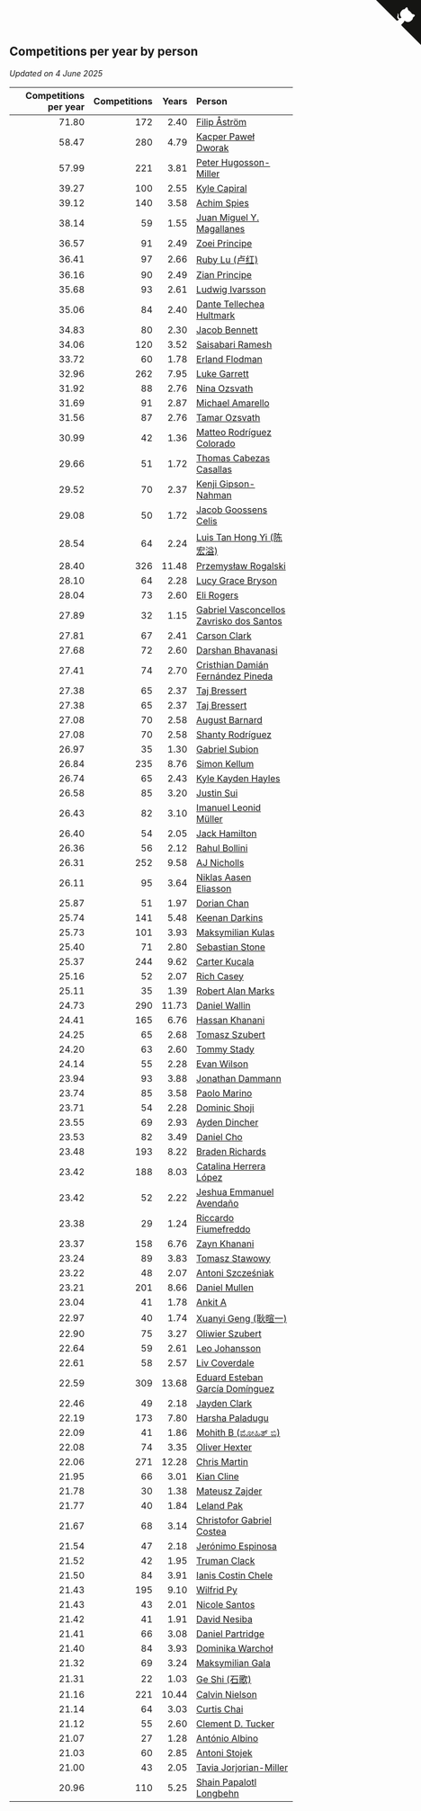 ## Competitions per year by person

*Updated on  4 June 2025*

| Competitions per year | Competitions | Years | Person |
| ---: | ---: | ---: | :--- |
| 71.80 | 172 | 2.40 | [Filip Åström](https://www.worldcubeassociation.org/persons/2023ASTR01) |
| 58.47 | 280 | 4.79 | [Kacper Paweł Dworak](https://www.worldcubeassociation.org/persons/2020DWOR01) |
| 57.99 | 221 | 3.81 | [Peter Hugosson-Miller](https://www.worldcubeassociation.org/persons/2021HUGO01) |
| 39.27 | 100 | 2.55 | [Kyle Capiral](https://www.worldcubeassociation.org/persons/2022CAPI02) |
| 39.12 | 140 | 3.58 | [Achim Spies](https://www.worldcubeassociation.org/persons/2021SPIE01) |
| 38.14 | 59 | 1.55 | [Juan Miguel Y. Magallanes](https://www.worldcubeassociation.org/persons/2023MAGA09) |
| 36.57 | 91 | 2.49 | [Zoei Principe](https://www.worldcubeassociation.org/persons/2022PRIN09) |
| 36.41 | 97 | 2.66 | [Ruby Lu (卢红)](https://www.worldcubeassociation.org/persons/2022LURU01) |
| 36.16 | 90 | 2.49 | [Zian Principe](https://www.worldcubeassociation.org/persons/2022PRIN08) |
| 35.68 | 93 | 2.61 | [Ludwig Ivarsson](https://www.worldcubeassociation.org/persons/2022IVAR01) |
| 35.06 | 84 | 2.40 | [Dante Tellechea Hultmark](https://www.worldcubeassociation.org/persons/2023HULT01) |
| 34.83 | 80 | 2.30 | [Jacob Bennett](https://www.worldcubeassociation.org/persons/2023BENN04) |
| 34.06 | 120 | 3.52 | [Saisabari Ramesh](https://www.worldcubeassociation.org/persons/2021RAME01) |
| 33.72 | 60 | 1.78 | [Erland Flodman](https://www.worldcubeassociation.org/persons/2023FLOD01) |
| 32.96 | 262 | 7.95 | [Luke Garrett](https://www.worldcubeassociation.org/persons/2017GARR05) |
| 31.92 | 88 | 2.76 | [Nina Ozsvath](https://www.worldcubeassociation.org/persons/2022OZSV03) |
| 31.69 | 91 | 2.87 | [Michael Amarello](https://www.worldcubeassociation.org/persons/2022AMAR09) |
| 31.56 | 87 | 2.76 | [Tamar Ozsvath](https://www.worldcubeassociation.org/persons/2022OZSV04) |
| 30.99 | 42 | 1.36 | [Matteo Rodríguez Colorado](https://www.worldcubeassociation.org/persons/2024COLO04) |
| 29.66 | 51 | 1.72 | [Thomas Cabezas Casallas](https://www.worldcubeassociation.org/persons/2023CASA08) |
| 29.52 | 70 | 2.37 | [Kenji Gipson-Nahman](https://www.worldcubeassociation.org/persons/2023GIPS01) |
| 29.08 | 50 | 1.72 | [Jacob Goossens Celis](https://www.worldcubeassociation.org/persons/2023CELI06) |
| 28.54 | 64 | 2.24 | [Luis Tan Hong Yi (陈宏溢)](https://www.worldcubeassociation.org/persons/2023YILU01) |
| 28.40 | 326 | 11.48 | [Przemysław Rogalski](https://www.worldcubeassociation.org/persons/2013ROGA02) |
| 28.10 | 64 | 2.28 | [Lucy Grace Bryson](https://www.worldcubeassociation.org/persons/2023BRYS01) |
| 28.04 | 73 | 2.60 | [Eli Rogers](https://www.worldcubeassociation.org/persons/2022ROGE05) |
| 27.89 | 32 | 1.15 | [Gabriel Vasconcellos Zavrisko dos Santos](https://www.worldcubeassociation.org/persons/2024SANT39) |
| 27.81 | 67 | 2.41 | [Carson Clark](https://www.worldcubeassociation.org/persons/2023CLAR02) |
| 27.68 | 72 | 2.60 | [Darshan Bhavanasi](https://www.worldcubeassociation.org/persons/2022BHAV01) |
| 27.41 | 74 | 2.70 | [Cristhian Damián Fernández Pineda](https://www.worldcubeassociation.org/persons/2022PINE05) |
| 27.38 | 65 | 2.37 | [Taj Bressert](https://www.worldcubeassociation.org/persons/2023BRES01) |
| 27.38 | 65 | 2.37 | [Taj Bressert](https://www.worldcubeassociation.org/persons/2023BRES01) |
| 27.08 | 70 | 2.58 | [August Barnard](https://www.worldcubeassociation.org/persons/2022BARN21) |
| 27.08 | 70 | 2.58 | [Shanty Rodríguez](https://www.worldcubeassociation.org/persons/2022CUBI01) |
| 26.97 | 35 | 1.30 | [Gabriel Subion](https://www.worldcubeassociation.org/persons/2024SUBI01) |
| 26.84 | 235 | 8.76 | [Simon Kellum](https://www.worldcubeassociation.org/persons/2016KELL12) |
| 26.74 | 65 | 2.43 | [Kyle Kayden Hayles](https://www.worldcubeassociation.org/persons/2022HAYL02) |
| 26.58 | 85 | 3.20 | [Justin Sui](https://www.worldcubeassociation.org/persons/2022SUIJ01) |
| 26.43 | 82 | 3.10 | [Imanuel Leonid Müller](https://www.worldcubeassociation.org/persons/2022MULL02) |
| 26.40 | 54 | 2.05 | [Jack Hamilton](https://www.worldcubeassociation.org/persons/2023HAMI08) |
| 26.36 | 56 | 2.12 | [Rahul Bollini](https://www.worldcubeassociation.org/persons/2023BOLL01) |
| 26.31 | 252 | 9.58 | [AJ Nicholls](https://www.worldcubeassociation.org/persons/2015NICH04) |
| 26.11 | 95 | 3.64 | [Niklas Aasen Eliasson](https://www.worldcubeassociation.org/persons/2021ELIA01) |
| 25.87 | 51 | 1.97 | [Dorian Chan](https://www.worldcubeassociation.org/persons/2023DORI01) |
| 25.74 | 141 | 5.48 | [Keenan Darkins](https://www.worldcubeassociation.org/persons/2019DARK02) |
| 25.73 | 101 | 3.93 | [Maksymilian Kulas](https://www.worldcubeassociation.org/persons/2021KULA02) |
| 25.40 | 71 | 2.80 | [Sebastian Stone](https://www.worldcubeassociation.org/persons/2022STON09) |
| 25.37 | 244 | 9.62 | [Carter Kucala](https://www.worldcubeassociation.org/persons/2015KUCA01) |
| 25.16 | 52 | 2.07 | [Rich Casey](https://www.worldcubeassociation.org/persons/2023CASE06) |
| 25.11 | 35 | 1.39 | [Robert Alan Marks](https://www.worldcubeassociation.org/persons/2024MARK03) |
| 24.73 | 290 | 11.73 | [Daniel Wallin](https://www.worldcubeassociation.org/persons/2013WALL03) |
| 24.41 | 165 | 6.76 | [Hassan Khanani](https://www.worldcubeassociation.org/persons/2018KHAN26) |
| 24.25 | 65 | 2.68 | [Tomasz Szubert](https://www.worldcubeassociation.org/persons/2022SZUB02) |
| 24.20 | 63 | 2.60 | [Tommy Stady](https://www.worldcubeassociation.org/persons/2022STAD01) |
| 24.14 | 55 | 2.28 | [Evan Wilson](https://www.worldcubeassociation.org/persons/2023WILS11) |
| 23.94 | 93 | 3.88 | [Jonathan Dammann](https://www.worldcubeassociation.org/persons/2021DAMM01) |
| 23.74 | 85 | 3.58 | [Paolo Marino](https://www.worldcubeassociation.org/persons/2021MARI04) |
| 23.71 | 54 | 2.28 | [Dominic Shoji](https://www.worldcubeassociation.org/persons/2023SHOJ01) |
| 23.55 | 69 | 2.93 | [Ayden Dincher](https://www.worldcubeassociation.org/persons/2022DINC01) |
| 23.53 | 82 | 3.49 | [Daniel Cho](https://www.worldcubeassociation.org/persons/2021CHOD01) |
| 23.48 | 193 | 8.22 | [Braden Richards](https://www.worldcubeassociation.org/persons/2017RICH02) |
| 23.42 | 188 | 8.03 | [Catalina Herrera López](https://www.worldcubeassociation.org/persons/2017LOPE31) |
| 23.42 | 52 | 2.22 | [Jeshua Emmanuel Avendaño](https://www.worldcubeassociation.org/persons/2023AVEN01) |
| 23.38 | 29 | 1.24 | [Riccardo Fiumefreddo](https://www.worldcubeassociation.org/persons/2024RICC01) |
| 23.37 | 158 | 6.76 | [Zayn Khanani](https://www.worldcubeassociation.org/persons/2018KHAN28) |
| 23.24 | 89 | 3.83 | [Tomasz Stawowy](https://www.worldcubeassociation.org/persons/2021STAW01) |
| 23.22 | 48 | 2.07 | [Antoni Szcześniak](https://www.worldcubeassociation.org/persons/2023SZCZ04) |
| 23.21 | 201 | 8.66 | [Daniel Mullen](https://www.worldcubeassociation.org/persons/2016MULL04) |
| 23.04 | 41 | 1.78 | [Ankit A](https://www.worldcubeassociation.org/persons/2023AANK01) |
| 22.97 | 40 | 1.74 | [Xuanyi Geng (耿暄一)](https://www.worldcubeassociation.org/persons/2023GENG02) |
| 22.90 | 75 | 3.27 | [Oliwier Szubert](https://www.worldcubeassociation.org/persons/2022SZUB01) |
| 22.64 | 59 | 2.61 | [Leo Johansson](https://www.worldcubeassociation.org/persons/2022JOHA08) |
| 22.61 | 58 | 2.57 | [Liv Coverdale](https://www.worldcubeassociation.org/persons/2022COVE02) |
| 22.59 | 309 | 13.68 | [Eduard Esteban García Domínguez](https://www.worldcubeassociation.org/persons/2011EDUA01) |
| 22.46 | 49 | 2.18 | [Jayden Clark](https://www.worldcubeassociation.org/persons/2023CLAR13) |
| 22.19 | 173 | 7.80 | [Harsha Paladugu](https://www.worldcubeassociation.org/persons/2017PALA08) |
| 22.09 | 41 | 1.86 | [Mohith B (ಮೋಹಿತ್ ಬಿ)](https://www.worldcubeassociation.org/persons/2023BMOH01) |
| 22.08 | 74 | 3.35 | [Oliver Hexter](https://www.worldcubeassociation.org/persons/2022HEXT01) |
| 22.06 | 271 | 12.28 | [Chris Martin](https://www.worldcubeassociation.org/persons/2013MART03) |
| 21.95 | 66 | 3.01 | [Kian Cline](https://www.worldcubeassociation.org/persons/2022CLIN01) |
| 21.78 | 30 | 1.38 | [Mateusz Zajder](https://www.worldcubeassociation.org/persons/2024ZAJD01) |
| 21.77 | 40 | 1.84 | [Leland Pak](https://www.worldcubeassociation.org/persons/2023PAKL02) |
| 21.67 | 68 | 3.14 | [Christofor Gabriel Costea](https://www.worldcubeassociation.org/persons/2022COST03) |
| 21.54 | 47 | 2.18 | [Jerónimo Espinosa](https://www.worldcubeassociation.org/persons/2023ESPI07) |
| 21.52 | 42 | 1.95 | [Truman Clack](https://www.worldcubeassociation.org/persons/2023CLAC02) |
| 21.50 | 84 | 3.91 | [Ianis Costin Chele](https://www.worldcubeassociation.org/persons/2021CHEL01) |
| 21.43 | 195 | 9.10 | [Wilfrid Py](https://www.worldcubeassociation.org/persons/2016PYWI01) |
| 21.43 | 43 | 2.01 | [Nicole Santos](https://www.worldcubeassociation.org/persons/2023SANT45) |
| 21.42 | 41 | 1.91 | [David Nesiba](https://www.worldcubeassociation.org/persons/2023NESI01) |
| 21.41 | 66 | 3.08 | [Daniel Partridge](https://www.worldcubeassociation.org/persons/2022PART02) |
| 21.40 | 84 | 3.93 | [Dominika Warchoł](https://www.worldcubeassociation.org/persons/2021WARC01) |
| 21.32 | 69 | 3.24 | [Maksymilian Gala](https://www.worldcubeassociation.org/persons/2022GALA01) |
| 21.31 | 22 | 1.03 | [Ge Shi (石歌)](https://www.worldcubeassociation.org/persons/2024GESH01) |
| 21.16 | 221 | 10.44 | [Calvin Nielson](https://www.worldcubeassociation.org/persons/2014NIEL03) |
| 21.14 | 64 | 3.03 | [Curtis Chai](https://www.worldcubeassociation.org/persons/2022CHAI02) |
| 21.12 | 55 | 2.60 | [Clement D. Tucker](https://www.worldcubeassociation.org/persons/2022TUCK09) |
| 21.07 | 27 | 1.28 | [António Albino](https://www.worldcubeassociation.org/persons/2024ALBI01) |
| 21.03 | 60 | 2.85 | [Antoni Stojek](https://www.worldcubeassociation.org/persons/2022STOJ03) |
| 21.00 | 43 | 2.05 | [Tavia Jorjorian-Miller](https://www.worldcubeassociation.org/persons/2023JORJ01) |
| 20.96 | 110 | 5.25 | [Shain Papalotl Longbehn](https://www.worldcubeassociation.org/persons/2020LONG05) |


<a href="https://github.com/jonatanklosko/wca_statistics" class="github-corner" aria-label="View source on Github"><svg width="80" height="80" viewBox="0 0 250 250" style="fill:#151513; color:#fff; position: absolute; top: 0; border: 0; right: 0;" aria-hidden="true"><path d="M0,0 L115,115 L130,115 L142,142 L250,250 L250,0 Z"></path><path d="M128.3,109.0 C113.8,99.7 119.0,89.6 119.0,89.6 C122.0,82.7 120.5,78.6 120.5,78.6 C119.2,72.0 123.4,76.3 123.4,76.3 C127.3,80.9 125.5,87.3 125.5,87.3 C122.9,97.6 130.6,101.9 134.4,103.2" fill="currentColor" style="transform-origin: 130px 106px;" class="octo-arm"></path><path d="M115.0,115.0 C114.9,115.1 118.7,116.5 119.8,115.4 L133.7,101.6 C136.9,99.2 139.9,98.4 142.2,98.6 C133.8,88.0 127.5,74.4 143.8,58.0 C148.5,53.4 154.0,51.2 159.7,51.0 C160.3,49.4 163.2,43.6 171.4,40.1 C171.4,40.1 176.1,42.5 178.8,56.2 C183.1,58.6 187.2,61.8 190.9,65.4 C194.5,69.0 197.7,73.2 200.1,77.6 C213.8,80.2 216.3,84.9 216.3,84.9 C212.7,93.1 206.9,96.0 205.4,96.6 C205.1,102.4 203.0,107.8 198.3,112.5 C181.9,128.9 168.3,122.5 157.7,114.1 C157.9,116.9 156.7,120.9 152.7,124.9 L141.0,136.5 C139.8,137.7 141.6,141.9 141.8,141.8 Z" fill="currentColor" class="octo-body"></path></svg></a><style>.github-corner:hover .octo-arm{animation:octocat-wave 560ms ease-in-out}@keyframes octocat-wave{0%,100%{transform:rotate(0)}20%,60%{transform:rotate(-25deg)}40%,80%{transform:rotate(10deg)}}@media (max-width:500px){.github-corner:hover .octo-arm{animation:none}.github-corner .octo-arm{animation:octocat-wave 560ms ease-in-out}}</style>
